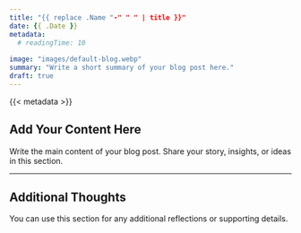 ```yaml
---
title: "{{ replace .Name "-" " " | title }}"
date: {{ .Date }}
metadata:
  # readingTime: 10
  
image: "images/default-blog.webp"
summary: "Write a short summary of your blog post here."
draft: true
---
```


{{< metadata >}}

## Add Your Content Here

Write the main content of your blog post. Share your story, insights, or ideas in this section.

---

## Additional Thoughts

You can use this section for any additional reflections or supporting details.
